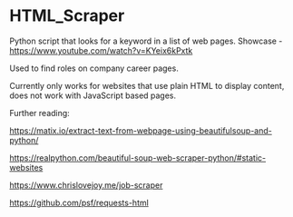 # HTML_Scraper
Python script that looks for a keyword in a list of web pages. Showcase - https://www.youtube.com/watch?v=KYeix6kPxtk

Used to find roles on company career pages.

Currently only works for websites that use plain HTML to display content, does not work with JavaScript based pages.

Further reading:

https://matix.io/extract-text-from-webpage-using-beautifulsoup-and-python/

https://realpython.com/beautiful-soup-web-scraper-python/#static-websites

https://www.chrislovejoy.me/job-scraper

https://github.com/psf/requests-html
